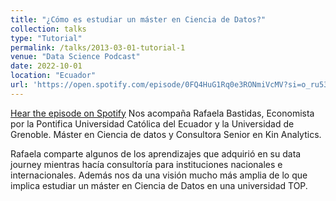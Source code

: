 ```yaml
---
title: "¿Cómo es estudiar un máster en Ciencia de Datos?"
collection: talks
type: "Tutorial"
permalink: /talks/2013-03-01-tutorial-1
venue: "Data Science Podcast"
date: 2022-10-01
location: "Ecuador"
url: 'https://open.spotify.com/episode/0FQ4HuG1Rq0e3RONmiVcMV?si=o_ru53_KReW7LvPrRElxEA&nd=1&dlsi=30db897d20d440ce'
---
```


[Hear the episode on Spotify](https://open.spotify.com/episode/0FQ4HuG1Rq0e3RONmiVcMV?si=o_ru53_KReW7LvPrRElxEA&nd=1&dlsi=30db897d20d440ce)
Nos acompaña Rafaela Bastidas, Economista por la Pontifica Universidad Católica del Ecuador y la Universidad de Grenoble. Máster en Ciencia de datos y Consultora Senior en Kin Analytics.

Rafaela comparte algunos de los aprendizajes que adquirió en su data journey  mientras hacía consultoría para instituciones nacionales e internacionales. Además nos da una visión mucho más amplia de lo que implica estudiar un máster en Ciencia de Datos en una universidad TOP.
